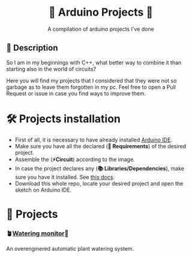 <div align="center">
  <h1> 🤖 Arduino Projects 🚀 </h1>
  <p>A compilation of arduino projects I've done</p>
</div>

## 📃 Description
So I am in my beginnings with C++, what better way to combine it than starting also in the world of circuits?

Here you will find my projects that I considered that they were not so garbage as to leave them forgotten in my pc. Feel free to open a Pull Request or issue in case you find ways to improve them.

# 🛠️ Projects installation
- First of all, it is necessary to have already installed [Arduino IDE](https://www.arduino.cc/en/software).
- Make sure you have all the declared (**📝 Requirements**) of the desired project.
- Assemble the (**⚡Circuit**) according to the image.
- In case the project declares any (**📚 Libraries/Dependencies**), make sure you have it installed. See [this docs](https://docs.arduino.cc/software/ide-v1/tutorials/installing-libraries/).
- Download this whole repo, locate your desired project and open the sketch on Arduino IDE.

# 📝 Projects

### 🪴[Watering monitor](../main/watering_monitor)🚿
An overenginered automatic plant watering system.
